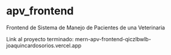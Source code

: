 # apv_frontend
Frontend de Sistema de Manejo de Pacientes de una Veterinaria

Link al proyecto terminado: mern-apv-frontend-qiczlbwlb-joaquincardosorios.vercel.app
